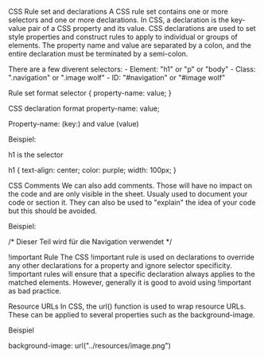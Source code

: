 CSS Rule set and declarations
A CSS rule set contains one or more selectors and one or more declarations.
In CSS, a declaration is the key-value pair of a CSS property and its value. CSS declarations are used to set style properties and construct rules to apply to individual or groups of elements. The property name and value are separated by a colon, and the entire declaration must be terminated by a semi-colon.

There are a few diverent selectors:
    - Element: "h1" or "p" or "body"
    - Class: ".navigation" or ".image wolf"
    - ID: "#navigation" or "#image wolf"

Rule set format
selector {
property-name: value;
}

CSS declaration format 
property-name: value;

Property-name: (key:) and value (value)

Beispiel:

h1 is the selector

h1 {
text-align: center;
color: purple;
width: 100px;
}


CSS Comments
We can also add comments. Those will have no impact on the code and are only visible in the sheet. Usualy used to document your code or section it. They can also be used to "explain" the idea of your code but this should be avoided.

Beispiel:

/* Dieser Teil wird für die Navigation verwendet */


!important Rule
The CSS !important rule is used on declarations to override any other declarations for a property and ignore selector specificity. !important rules will ensure that a specific declaration always applies to the matched elements. However, generally it is good to avoid using !important as bad practice.


Resource URLs
In CSS, the url() function is used to wrap resource URLs. These can be applied to several properties such as the background-image.

Beispiel

background-image: url("../resources/image.png") 





